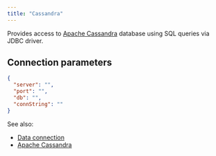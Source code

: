 ```yaml
---
title: "Cassandra"
---
```


Provides access to [Apache Cassandra](https://cassandra.apache.org/) database
using SQL queries via JDBC driver.

## Connection parameters

```json
{
  "server": "",
  "port": "",
  "db": "",
  "connString": ""
}
```

See also:

* [Data connection](../access.md#data-connection)
* [Apache Cassandra](https://cassandra.apache.org/)
